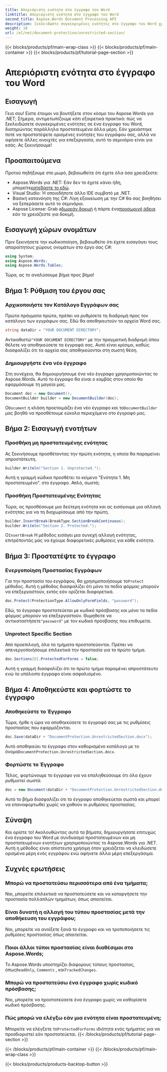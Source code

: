 ```yaml
---
title: Απεριόριστη ενότητα στο έγγραφο του Word
linktitle: Απεριόριστη ενότητα στο έγγραφο του Word
second_title: Aspose.Words Document Processing API
description: Ξεκλειδώστε συγκεκριμένες ενότητες στο έγγραφο του Word χρησιμοποιώντας το Aspose.Words για .NET με αυτόν τον αναλυτικό οδηγό. Ιδανικό για την προστασία ευαίσθητου περιεχομένου.
weight: 10
url: /el/net/document-protection/unrestricted-section/
---
```


{{< blocks/products/pf/main-wrap-class >}}
{{< blocks/products/pf/main-container >}}
{{< blocks/products/pf/tutorial-page-section >}}

# Απεριόριστη ενότητα στο έγγραφο του Word

## Εισαγωγή

Γεια σου! Είστε έτοιμοι να βουτήξετε στον κόσμο του Aspose.Words για .NET; Σήμερα, αντιμετωπίζουμε κάτι εξαιρετικά πρακτικό: πώς να ξεκλειδώσετε συγκεκριμένες ενότητες σε ένα έγγραφο του Word, διατηρώντας παράλληλα προστατευμένα άλλα μέρη. Εάν χρειάστηκε ποτέ να προστατέψετε ορισμένες ενότητες του εγγράφου σας, αλλά να αφήσετε άλλες ανοιχτές για επεξεργασία, αυτό το σεμινάριο είναι για εσάς. Ας ξεκινήσουμε!

## Προαπαιτούμενα

Προτού πηδήξουμε στο μωρό, βεβαιωθείτε ότι έχετε όλα όσα χρειάζεστε:

-  Aspose.Words για .NET: Εάν δεν το έχετε κάνει ήδη, μπορείτε[κατεβάστε το εδώ](https://releases.aspose.com/words/net/).
- Visual Studio: Ή οποιοδήποτε άλλο IDE συμβατό με .NET.
- Βασική κατανόηση της C#: Λίγη εξοικείωση με την C# θα σας βοηθήσει να ξεπεράσετε αυτό το σεμινάριο.
-  Aspose License: Grab a[δωρεάν δοκιμή](https://releases.aspose.com/) ή πάρτε ένα[προσωρινή άδεια](https://purchase.aspose.com/temporary-license/) εάν το χρειάζεστε για δοκιμή.

## Εισαγωγή χώρων ονομάτων

Πριν ξεκινήσετε την κωδικοποίηση, βεβαιωθείτε ότι έχετε εισαγάγει τους απαραίτητους χώρους ονομάτων στο έργο σας C#:

```csharp
using System;
using Aspose.Words;
using Aspose.Words.Tables;
```

Τώρα, ας το αναλύσουμε βήμα προς βήμα!

## Βήμα 1: Ρύθμιση του έργου σας

### Αρχικοποιήστε τον Κατάλογο Εγγράφων σας

Πρώτα πράγματα πρώτα, πρέπει να ρυθμίσετε τη διαδρομή προς τον κατάλογο των εγγράφων σας. Εδώ θα αποθηκευτούν τα αρχεία Word σας.

```csharp
string dataDir = "YOUR DOCUMENT DIRECTORY";
```

 Αντικαθιστώ`"YOUR DOCUMENT DIRECTORY"` με την πραγματική διαδρομή όπου θέλετε να αποθηκεύσετε τα έγγραφά σας. Αυτό είναι κρίσιμο, καθώς διασφαλίζει ότι τα αρχεία σας αποθηκεύονται στη σωστή θέση.

### Δημιουργήστε ένα νέο έγγραφο

Στη συνέχεια, θα δημιουργήσουμε ένα νέο έγγραφο χρησιμοποιώντας το Aspose.Words. Αυτό το έγγραφο θα είναι ο καμβάς στον οποίο θα εφαρμόσουμε τη μαγεία μας.

```csharp
Document doc = new Document();
DocumentBuilder builder = new DocumentBuilder(doc);
```

 Ο`Document` η κλάση προετοιμάζει ένα νέο έγγραφο και το`DocumentBuilder` μας βοηθά να προσθέτουμε εύκολα περιεχόμενο στο έγγραφό μας.

## Βήμα 2: Εισαγωγή ενοτήτων

### Προσθήκη μη προστατευμένης ενότητας

Ας ξεκινήσουμε προσθέτοντας την πρώτη ενότητα, η οποία θα παραμείνει απροστάτευτη.

```csharp
builder.Writeln("Section 1. Unprotected.");
```

Αυτή η γραμμή κώδικα προσθέτει το κείμενο "Ενότητα 1. Μη προστατευμένο". στο έγγραφο. Απλό, σωστά;

### Προσθήκη Προστατευμένης Ενότητας

Τώρα, ας προσθέσουμε μια δεύτερη ενότητα και ας εισάγουμε μια αλλαγή ενότητας για να τη διαχωρίσουμε από την πρώτη.

```csharp
builder.InsertBreak(BreakType.SectionBreakContinuous);
builder.Writeln("Section 2. Protected.");
```

 Ο`InsertBreak` Η μέθοδος εισάγει μια συνεχή αλλαγή ενότητας, επιτρέποντάς μας να έχουμε διαφορετικές ρυθμίσεις για κάθε ενότητα.

## Βήμα 3: Προστατέψτε το έγγραφο

### Ενεργοποίηση Προστασίας Εγγράφων

 Για την προστασία του εγγράφου, θα χρησιμοποιήσουμε το`Protect` μέθοδος. Αυτή η μέθοδος διασφαλίζει ότι μόνο τα πεδία φόρμας μπορούν να επεξεργαστούν, εκτός εάν ορίζεται διαφορετικά.

```csharp
doc.Protect(ProtectionType.AllowOnlyFormFields, "password");
```

 Εδώ, το έγγραφο προστατεύεται με κωδικό πρόσβασης και μόνο τα πεδία φόρμας μπορούν να επεξεργαστούν. Θυμηθείτε να αντικαταστήσετε`"password"` με τον κωδικό πρόσβασης που επιθυμείτε.

### Unprotect Specific Section

Από προεπιλογή, όλα τα τμήματα προστατεύονται. Πρέπει να απενεργοποιήσουμε επιλεκτικά την προστασία για το πρώτο τμήμα.

```csharp
doc.Sections[0].ProtectedForForms = false;
```

Αυτή η γραμμή διασφαλίζει ότι το πρώτο τμήμα παραμένει απροστάτευτο ενώ το υπόλοιπο έγγραφο είναι ασφαλισμένο.

## Βήμα 4: Αποθηκεύστε και φορτώστε το έγγραφο

### Αποθηκεύστε το Έγγραφο

Τώρα, ήρθε η ώρα να αποθηκεύσετε το έγγραφό σας με τις ρυθμίσεις προστασίας που εφαρμόζονται.

```csharp
doc.Save(dataDir + "DocumentProtection.UnrestrictedSection.docx");
```

 Αυτό αποθηκεύει το έγγραφο στον καθορισμένο κατάλογο με το όνομα`DocumentProtection.UnrestrictedSection.docx`.

### Φορτώστε το Έγγραφο

Τέλος, φορτώνουμε το έγγραφο για να επαληθεύσουμε ότι όλα έχουν ρυθμιστεί σωστά.

```csharp
doc = new Document(dataDir + "DocumentProtection.UnrestrictedSection.docx");
```

Αυτό το βήμα διασφαλίζει ότι το έγγραφο αποθηκεύεται σωστά και μπορεί να επαναφορτωθεί χωρίς να χαθούν οι ρυθμίσεις προστασίας.

## Σύναψη

Και ορίστε το! Ακολουθώντας αυτά τα βήματα, δημιουργήσατε επιτυχώς ένα έγγραφο του Word με συνδυασμό προστατευμένων και μη προστατευμένων ενοτήτων χρησιμοποιώντας το Aspose.Words για .NET. Αυτή η μέθοδος είναι απίστευτα χρήσιμη όταν χρειάζεται να κλειδώσετε ορισμένα μέρη ενός εγγράφου ενώ αφήνετε άλλα μέρη επεξεργάσιμα.

## Συχνές ερωτήσεις

### Μπορώ να προστατεύσω περισσότερα από ένα τμήματα;
Ναι, μπορείτε επιλεκτικά να προστατεύσετε και να καταργήσετε την προστασία πολλαπλών τμημάτων, όπως απαιτείται.

### Είναι δυνατή η αλλαγή του τύπου προστασίας μετά την αποθήκευση του εγγράφου;
Ναι, μπορείτε να ανοίξετε ξανά το έγγραφο και να τροποποιήσετε τις ρυθμίσεις προστασίας όπως απαιτείται.

### Ποιοι άλλοι τύποι προστασίας είναι διαθέσιμοι στο Aspose.Words;
 Το Aspose.Words υποστηρίζει διάφορους τύπους προστασίας, όπως`ReadOnly`, `Comments` , και`TrackedChanges`.

### Μπορώ να προστατεύσω ένα έγγραφο χωρίς κωδικό πρόσβασης;
Ναι, μπορείτε να προστατεύσετε ένα έγγραφο χωρίς να καθορίσετε κωδικό πρόσβασης.

### Πώς μπορώ να ελέγξω εάν μια ενότητα είναι προστατευμένη;
 Μπορείτε να ελέγξετε το`ProtectedForForms` ιδιότητα ενός τμήματος για να προσδιοριστεί εάν προστατεύεται.
{{< /blocks/products/pf/tutorial-page-section >}}

{{< /blocks/products/pf/main-container >}}
{{< /blocks/products/pf/main-wrap-class >}}

{{< blocks/products/products-backtop-button >}}
